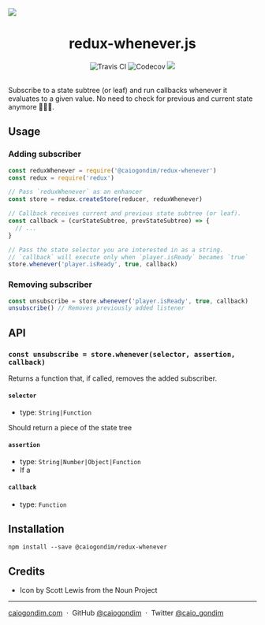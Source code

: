 <img src="https://cdn.rawgit.com/caiogondim/redux-whenever.js/9fab71b8/img/banner.svg">

<h1 align="center">redux-whenever.js</h1>

<div align="center">
<img src="http://travis-ci.org/caiogondim/redux-whenever.js.svg?branch=master" alt="Travis CI"> <img src="https://codecov.io/gh/caiogondim/redux-whenever.js/branch/master/graph/badge.svg" alt="Codecov"> <img src="http://img.badgesize.io/caiogondim/redux-whenever.js/master/src/index.js?compression=gzip">
</div>

<br>

Subscribe to a state subtree (or leaf) and run callbacks whenever it evaluates to a given value.
No need to check for previous and current state anymore 🎉🎉🎉.

## Usage

### Adding subscriber

```js
const reduxWhenever = require('@caiogondim/redux-whenever')
const redux = require('redux')

// Pass `reduxWhenever` as an enhancer
const store = redux.createStore(reducer, reduxWhenever)

// Callback receives current and previous state subtree (or leaf).
const callback = (curStateSubtree, prevStateSubtree) => {
  // ...
}

// Pass the state selector you are interested in as a string.
// `callback` will execute only when `player.isReady` becames `true`
store.whenever('player.isReady', true, callback)
```

### Removing subscriber
```js
const unsubscribe = store.whenever('player.isReady', true, callback)
unsubscribe() // Removes previously added listener
```

## API

### `const unsubscribe = store.whenever(selector, assertion, callback)`
Returns a function that, if called, removes the added subscriber.

#### `selector`
- type: `String|Function`

Should return a piece of the state tree

#### `assertion`
- type: `String|Number|Object|Function`
- If a

#### `callback`
- type: `Function`

## Installation

```
npm install --save @caiogondim/redux-whenever
```

## Credits
- Icon by Scott Lewis from the Noun Project

---

[caiogondim.com](https://caiogondim.com) &nbsp;&middot;&nbsp;
GitHub [@caiogondim](https://github.com/caiogondim) &nbsp;&middot;&nbsp;
Twitter [@caio_gondim](https://twitter.com/caio_gondim)
